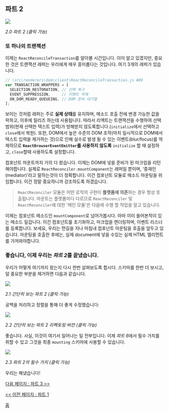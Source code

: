 ## 파트 2

[![](https://rawgit.com/Bogdan-Lyashenko/Under-the-hood-ReactJS/master/stack/images/2/part-2.svg)](https://rawgit.com/Bogdan-Lyashenko/Under-the-hood-ReactJS/master/stack/images/2/part-2.svg)

<em>2.0 파트 2 (클릭 가능)</em>

### 또 하나의 트랜젝션

이제는 `ReactReconcileTransaction`를 알아볼 시간입니다. 이미 알고 있겠지만, 중요한 것은 트랜잭션 래퍼는 우리에게 매우 흥미롭다는 것입니다. 여기 3개의 래퍼가 있습니다.

```javascript
// \src\renderers\dom\client\ReactReconcileTransaction.js #89
var TRANSACTION_WRAPPERS = [
  SELECTION_RESTORATION, // 선택 복구
  EVENT_SUPPRESSION,     // 이벤트 억제
  ON_DOM_READY_QUEUEING, // DOM 준비 대기열
];
```

보이는 것처럼 래퍼는 주로 **실제 상태**를 유지하며, 메소드 호출 전에 변경 가능한 값을 락하고, 이후에 릴리즈 하는데 사용됩니다. 따라서 리엑트는 트랜잭션을 수행하여 선택 범위(현재 선택한 텍스트 입력)가 방해받지 않도록합니다.(`initialize`에서 선택하고 `close`에서 복원). 또한, DOM에서 높은 수준의 DOM 조작(마치 일시적으로 DOM에서 텍스트 입력을 제거하는 것)으로 인해 실수로 발생 될 수 있는 이벤트(blur/focus)를 억제하므로 **`ReactBrowserEventEmitter`를 사용하지 않도록** `initialize` 할 때 설정하고, `close`할때 사용하도록 설정합니다.


컴포넌트 마운트까지 거의 다 왔습니다. 이제는 DOM에 넣을 준비가 된 마크업을 리턴 해야합니다. 실제로 `ReactReconciler.mountComponent`는 래퍼일 뿐이며, ‘중재인(mediator)’라고 말하는것이 더 정확합니다. 이건 컴포넌트 모듈로 메소드 마운팅을 위임합니다. 이건 정말 중요하니까 강조하도록 하겠습니다.


> `ReactReconciler` 모듈은 어떤 로직의 구현이 **플랫폼에 의존**하는 경우 항상 호출됩니다. 마운트는 플랫폼마다 다르므로 `ReactReconciler` 및 `ReactReconciler`에 대한 '메인 모듈'은 다음에 수행 할 작업을 알고 있습니다.


이제는 컴포넌트 메소드인 `mountComponent`로 넘어가봅시다. 아마 이미 들어본적이 있는 메소드 일겁니다. 이건 컴포넌트를 초기화하고, 마크업을 렌더링하며, 이벤트 리스너를 등록합니다. 보세요, 우리는 먼길을 지나 마침내 컴포넌트 마운팅을 호출을 앞두고 있습니다. 마운팅을 호출한 후에는, 실제 document에 넣을 수있는 실제 HTML 엘리먼트를 가져와야합니다.



### 좋습니다, 이제 우리는 *파트 2*를 끝냈습니다.


우리가 어떻게 여기까지 왔는지 다시 한번 살펴보도록 합시다. 스키마를 한번 더 보시고, 덜 중요한 부분을 제거하면 다음과 같습니다.


[![](https://rawgit.com/Bogdan-Lyashenko/Under-the-hood-ReactJS/master/stack/images/2/part-2-A.svg)](https://rawgit.com/Bogdan-Lyashenko/Under-the-hood-ReactJS/master/stack/images/2/part-2-A.svg)


<em>2.1 간단히 보는 파트 2 (클릭 가능)</em>


공백을 처리하고 정렬을 통해 더 좋게 수정했습니다:


[![](https://rawgit.com/Bogdan-Lyashenko/Under-the-hood-ReactJS/master/stack/images/2/part-2-B.svg)](https://rawgit.com/Bogdan-Lyashenko/Under-the-hood-ReactJS/master/stack/images/2/part-2-B.svg)


<em>2.2 간단히 보는 파트 2 리펙토링 버전 (클릭 가능)</em>


좋습니다. 사실, 이것이 여기서 일어나는 일 전부입니다. 이제 *파트 6*에서 필수 가치를 취할 수 있고 그것을 최종 `mounting` 스키마에 사용할 수 있습니다.


[![](https://rawgit.com/Bogdan-Lyashenko/Under-the-hood-ReactJS/master/stack/images/2/part-2-C.svg)](https://rawgit.com/Bogdan-Lyashenko/Under-the-hood-ReactJS/master/stack/images/2/part-2-C.svg)


<em>2.3 파트 2의 필수 가치 (클릭 가능)</em>


우리는 해냈습니다!


[다음 페이지 : 파트 3 >>](./Part-3.md)

[<< 이전 페이지 : 파트 1](./Part-1.md)


[홈](../../README.md)
